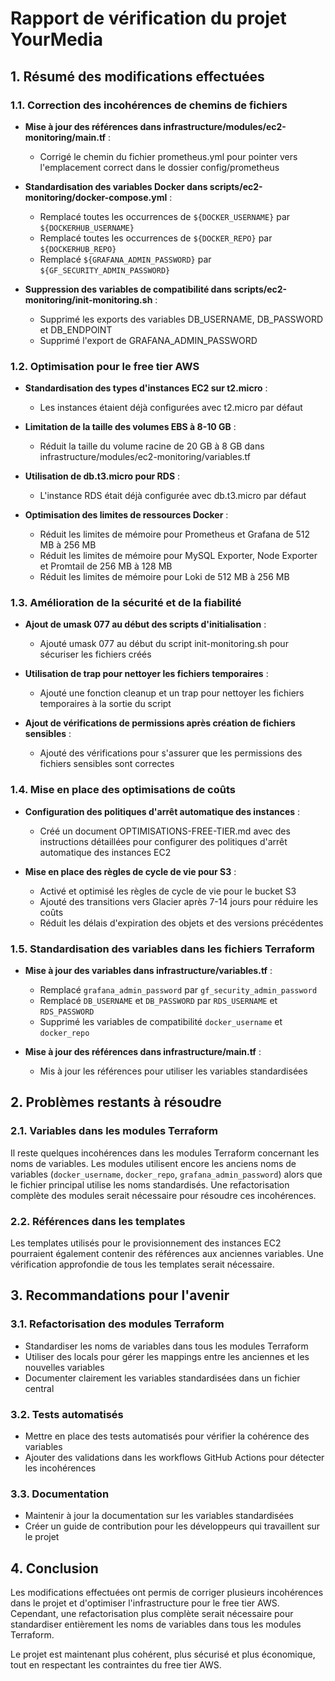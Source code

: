 # Rapport de vérification du projet YourMedia

## 1. Résumé des modifications effectuées

### 1.1. Correction des incohérences de chemins de fichiers

- **Mise à jour des références dans infrastructure/modules/ec2-monitoring/main.tf** :
  - Corrigé le chemin du fichier prometheus.yml pour pointer vers l'emplacement correct dans le dossier config/prometheus

- **Standardisation des variables Docker dans scripts/ec2-monitoring/docker-compose.yml** :
  - Remplacé toutes les occurrences de `${DOCKER_USERNAME}` par `${DOCKERHUB_USERNAME}`
  - Remplacé toutes les occurrences de `${DOCKER_REPO}` par `${DOCKERHUB_REPO}`
  - Remplacé `${GRAFANA_ADMIN_PASSWORD}` par `${GF_SECURITY_ADMIN_PASSWORD}`

- **Suppression des variables de compatibilité dans scripts/ec2-monitoring/init-monitoring.sh** :
  - Supprimé les exports des variables DB_USERNAME, DB_PASSWORD et DB_ENDPOINT
  - Supprimé l'export de GRAFANA_ADMIN_PASSWORD

### 1.2. Optimisation pour le free tier AWS

- **Standardisation des types d'instances EC2 sur t2.micro** :
  - Les instances étaient déjà configurées avec t2.micro par défaut

- **Limitation de la taille des volumes EBS à 8-10 GB** :
  - Réduit la taille du volume racine de 20 GB à 8 GB dans infrastructure/modules/ec2-monitoring/variables.tf

- **Utilisation de db.t3.micro pour RDS** :
  - L'instance RDS était déjà configurée avec db.t3.micro par défaut

- **Optimisation des limites de ressources Docker** :
  - Réduit les limites de mémoire pour Prometheus et Grafana de 512 MB à 256 MB
  - Réduit les limites de mémoire pour MySQL Exporter, Node Exporter et Promtail de 256 MB à 128 MB
  - Réduit les limites de mémoire pour Loki de 512 MB à 256 MB

### 1.3. Amélioration de la sécurité et de la fiabilité

- **Ajout de umask 077 au début des scripts d'initialisation** :
  - Ajouté umask 077 au début du script init-monitoring.sh pour sécuriser les fichiers créés

- **Utilisation de trap pour nettoyer les fichiers temporaires** :
  - Ajouté une fonction cleanup et un trap pour nettoyer les fichiers temporaires à la sortie du script

- **Ajout de vérifications de permissions après création de fichiers sensibles** :
  - Ajouté des vérifications pour s'assurer que les permissions des fichiers sensibles sont correctes

### 1.4. Mise en place des optimisations de coûts

- **Configuration des politiques d'arrêt automatique des instances** :
  - Créé un document OPTIMISATIONS-FREE-TIER.md avec des instructions détaillées pour configurer des politiques d'arrêt automatique des instances EC2

- **Mise en place des règles de cycle de vie pour S3** :
  - Activé et optimisé les règles de cycle de vie pour le bucket S3
  - Ajouté des transitions vers Glacier après 7-14 jours pour réduire les coûts
  - Réduit les délais d'expiration des objets et des versions précédentes

### 1.5. Standardisation des variables dans les fichiers Terraform

- **Mise à jour des variables dans infrastructure/variables.tf** :
  - Remplacé `grafana_admin_password` par `gf_security_admin_password`
  - Remplacé `DB_USERNAME` et `DB_PASSWORD` par `RDS_USERNAME` et `RDS_PASSWORD`
  - Supprimé les variables de compatibilité `docker_username` et `docker_repo`

- **Mise à jour des références dans infrastructure/main.tf** :
  - Mis à jour les références pour utiliser les variables standardisées

## 2. Problèmes restants à résoudre

### 2.1. Variables dans les modules Terraform

Il reste quelques incohérences dans les modules Terraform concernant les noms de variables. Les modules utilisent encore les anciens noms de variables (`docker_username`, `docker_repo`, `grafana_admin_password`) alors que le fichier principal utilise les noms standardisés. Une refactorisation complète des modules serait nécessaire pour résoudre ces incohérences.

### 2.2. Références dans les templates

Les templates utilisés pour le provisionnement des instances EC2 pourraient également contenir des références aux anciennes variables. Une vérification approfondie de tous les templates serait nécessaire.

## 3. Recommandations pour l'avenir

### 3.1. Refactorisation des modules Terraform

- Standardiser les noms de variables dans tous les modules Terraform
- Utiliser des locals pour gérer les mappings entre les anciennes et les nouvelles variables
- Documenter clairement les variables standardisées dans un fichier central

### 3.2. Tests automatisés

- Mettre en place des tests automatisés pour vérifier la cohérence des variables
- Ajouter des validations dans les workflows GitHub Actions pour détecter les incohérences

### 3.3. Documentation

- Maintenir à jour la documentation sur les variables standardisées
- Créer un guide de contribution pour les développeurs qui travaillent sur le projet

## 4. Conclusion

Les modifications effectuées ont permis de corriger plusieurs incohérences dans le projet et d'optimiser l'infrastructure pour le free tier AWS. Cependant, une refactorisation plus complète serait nécessaire pour standardiser entièrement les noms de variables dans tous les modules Terraform.

Le projet est maintenant plus cohérent, plus sécurisé et plus économique, tout en respectant les contraintes du free tier AWS.
